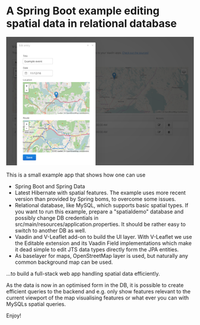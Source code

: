 # A Spring Boot example editing spatial data in relational database

![Alt text](./screenshot.png?raw=true "Screenshot")

This is a small example app that shows how one can use

 * Spring Boot and Spring Data
 * Latest Hibernate with spatial features. The example uses more recent version than provided by Spring boms, to overcome some issues.
 * Relational database, like MySQL, which supports basic spatial types. If you want to run this example, prepare a "spatialdemo" database and possibly change DB credentials in src/main/resources/application.properties. It should be rather easy to switch to another DB as well.
 * Vaadin and V-Leaflet add-on to build the UI layer. With V-Leaflet we use the Editable extension and its Vaadin Field implementations which make it dead simple to edit JTS data types directly form the JPA entities.
 * As baselayer for maps, OpenStreetMap layer is used, but naturally any common background map can be used.

...to build a full-stack web app handling spatial data efficiently.

As the data is now in an optimised form in the DB, it is possible to create efficient queries to the backend and e.g. only show features relevant to the current viewport of the map visualising features or what ever you can with MySQLs spatial queries.

Enjoy!
